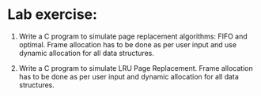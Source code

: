 # Lab exercise:

1. Write a C program to simulate page replacement algorithms: FIFO and optimal. Frame allocation has to be done as per user input and use dynamic allocation for all data structures.

2. Write a C program to simulate LRU Page Replacement. Frame allocation has to be done as per user input and dynamic allocation for all data structures.
